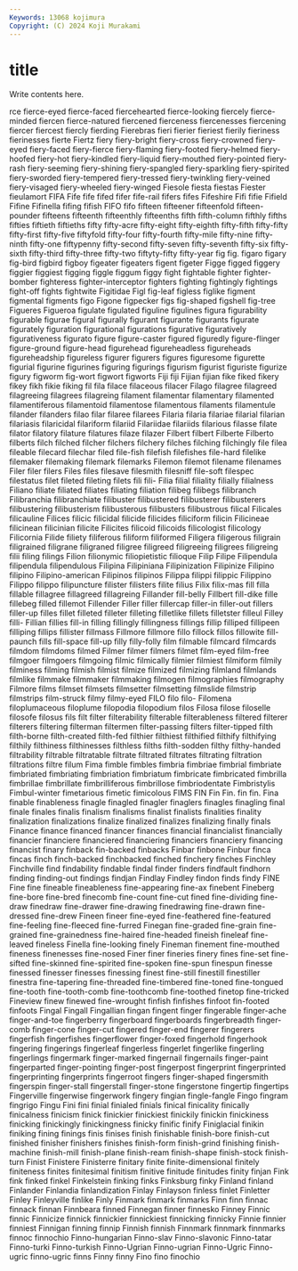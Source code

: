 ```yaml
---
Keywords: 13068 kojimura
Copyright: (C) 2024 Koji Murakami
---
```


# title

Write contents here.



rce fierce-eyed fierce-faced fiercehearted fierce-looking fiercely fierce-minded fiercen
fierce-natured fiercened fierceness fiercenesses fiercening fiercer fiercest fiercly fierding Fierebras
fieri fierier fieriest fierily fieriness fierinesses fierte Fiertz fiery fiery-bright
fiery-cross fiery-crowned fiery-eyed fiery-faced fiery-fierce fiery-flaming fiery-footed fiery-helmed fiery-hoofed fiery-hot
fiery-kindled fiery-liquid fiery-mouthed fiery-pointed fiery-rash fiery-seeming fiery-shining fiery-spangled fiery-sparkling fiery-spirited
fiery-sworded fiery-tempered fiery-tressed fiery-twinkling fiery-veined fiery-visaged fiery-wheeled fiery-winged Fiesole fiesta
fiestas Fiester fieulamort FIFA Fife fife fifed fifer fife-rail fifers
fifes Fifeshire Fifi fifie Fifield Fifine Fifinella fifing fifish FIFO
fifo fifteen fifteener fifteenfold fifteen-pounder fifteens fifteenth fifteenthly fifteenths fifth
fifth-column fifthly fifths fifties fiftieth fiftieths fifty fifty-acre fifty-eight fifty-eighth
fifty-fifth fifty-fifty fifty-first fifty-five fiftyfold fifty-four fifty-fourth fifty-mile fifty-nine fifty-ninth
fifty-one fiftypenny fifty-second fifty-seven fifty-seventh fifty-six fifty-sixth fifty-third fifty-three fifty-two
fiftyty-fifty fifty-year fig fig. figaro figary fig-bird figbird figboy figeater
figeaters figent figeter Figge figged figgery figgier figgiest figging figgle
figgum figgy fight fightable fighter fighter-bomber fighteress fighter-interceptor fighters fighting
fightingly fightings fight-off fights fightwite Figitidae Figl fig-leaf figless figlike
figment figmental figments figo Figone figpecker figs fig-shaped figshell fig-tree
Figueres Figueroa figulate figulated figuline figulines figura figurability figurable figurae
figural figurally figurant figurante figurants figurate figurately figuration figurational figurations
figurative figuratively figurativeness figurato figure figure-caster figured figuredly figure-flinger figure-ground
figure-head figurehead figureheadless figureheads figureheadship figureless figurer figurers figures figuresome
figurette figurial figurine figurines figuring figurings figurism figurist figuriste figurize
figury figworm fig-wort figwort figworts Fiji fiji Fijian fijian fike
fiked fikery fikey fikh fikie fiking fil fila filace filaceous
filacer Filago filagree filagreed filagreeing filagrees filagreing filament filamentar filamentary
filamented filamentiferous filamentoid filamentose filamentous filaments filamentule filander filanders filao
filar filaree filarees Filaria filaria filariae filarial filarian filariasis filaricidal
filariform filariid Filariidae filariids filarious filasse filate filator filatory filature
filatures filaze filazer Filbert filbert Filberte Filberto filberts filch filched
filcher filchers filchery filches filching filchingly file filea fileable filecard
filechar filed file-fish filefish filefishes file-hard filelike filemaker filemaking filemark
filemarks Filemon filemot filename filenames Filer filer filers Files files
filesave filesmith filesniff file-soft filespec filestatus filet fileted fileting filets
fili fili- Filia filial filiality filially filialness Filiano filiate filiated
filiates filiating filiation filibeg filibegs filibranch Filibranchia filibranchiate filibuster filibustered
filibusterer filibusterers filibustering filibusterism filibusterous filibusters filibustrous filical Filicales filicauline
Filices filicic filicidal filicide filicides filiciform filicin Filicineae filicinean filicinian
filicite Filicites filicoid filicoids filicologist filicology Filicornia Filide filiety filiferous
filiform filiformed Filigera filigerous filigrain filigrained filigrane filigraned filigree filigreed
filigreeing filigrees filigreing filii filing filings Filion filionymic filiopietistic filioque
Filip Filipe Filipendula filipendula filipendulous Filipina Filipiniana Filipinization Filipinize Filipino
filipino Filipino-american Filipinos filipinos Filippa filippi filippic Filippino Filippo filippo
filipuncture filister filisters filite filius Filix filix-mas fill filla fillable
fillagree fillagreed fillagreing Fillander fill-belly Fillbert fill-dike fille fillebeg filled
fillemot Fillender Filler filler fillercap filler-in filler-out fillers filler-up filles
fillet filleted filleter filleting filletlike fillets filletster filleul Filley filli-
Fillian fillies fill-in filling fillingly fillingness fillings fillip filliped fillipeen
filliping fillips fillister fillmass Fillmore fillmore fillo fillock fillos fillowite
fill-paunch fills fill-space fill-up filly filly-folly film filmable filmcard filmcards
filmdom filmdoms filmed Filmer filmer filmers filmet film-eyed film-free filmgoer
filmgoers filmgoing filmic filmically filmier filmiest filmiform filmily filminess filming
filmish filmist filmize filmized filmizing filmland filmlands filmlike filmmake filmmaker
filmmaking filmogen filmographies filmography Filmore films filmset filmsets filmsetter filmsetting
filmslide filmstrip filmstrips film-struck filmy filmy-eyed FILO filo filo- Filomena
filoplumaceous filoplume filopodia filopodium filos Filosa filose filoselle filosofe filosus
fils filt filter filterability filterable filterableness filtered filterer filterers filtering
filterman filtermen filter-passing filters filter-tipped filth filth-borne filth-created filth-fed filthier
filthiest filthified filthify filthifying filthily filthiness filthinesses filthless filths filth-sodden
filthy filthy-handed filtrability filtrable filtratable filtrate filtrated filtrates filtrating filtration
filtrations filtre filum Fima fimble fimbles fimbria fimbriae fimbrial fimbriate
fimbriated fimbriating fimbriation fimbriatum fimbricate fimbricated fimbrilla fimbrillae fimbrillate fimbrilliferous
fimbrillose fimbriodentate Fimbristylis Fimbul-winter fimetarious fimetic fimicolous FIMS FIN Fin
Fin. fin fin. Fina finable finableness finagle finagled finagler finaglers
finagles finagling final finale finales finalis finalism finalisms finalist finalists
finalities finality finalization finalizations finalize finalized finalizes finalizing finally finals
Finance finance financed financer finances financial financialist financially financier financiere
financiered financiering financiers financiery financing financist finary finback fin-backed finbacks
Finbar finbone Finbur finca fincas finch finch-backed finchbacked finched finchery
finches Finchley Finchville find findability findable findal finder finders findfault
findhorn finding finding-out findings findjan Findlay Findley findon finds findy
FINE Fine fine fineable fineableness fine-appearing fine-ax finebent Fineberg fine-bore
fine-bred finecomb fine-count fine-cut fined fine-dividing fine-draw finedraw fine-drawer fine-drawing
finedrawing fine-drawn fine-dressed fine-drew Fineen fineer fine-eyed fine-feathered fine-featured fine-feeling
fine-fleeced fine-furred Finegan fine-graded fine-grain fine-grained fine-grainedness fine-haired fine-headed fineish
fineleaf fine-leaved fineless Finella fine-looking finely Fineman finement fine-mouthed fineness
finenesses fine-nosed Finer finer fineries finery fines fine-set fine-sifted fine-skinned
fine-spirited fine-spoken fine-spun finespun finesse finessed finesser finesses finessing finest
fine-still finestill finestiller finestra fine-tapering fine-threaded fine-timbered fine-toned fine-tongued fine-tooth
fine-tooth-comb fine-toothcomb fine-toothed finetop fine-tricked Fineview finew finewed fine-wrought finfish
finfishes finfoot fin-footed finfoots Fingal Fingall Fingallian fingan fingent finger
fingerable finger-ache finger-and-toe fingerberry fingerboard fingerboards fingerbreadth finger-comb finger-cone finger-cut
fingered finger-end fingerer fingerers fingerfish fingerfishes fingerflower finger-foxed fingerhold fingerhook
fingering fingerings fingerleaf fingerless fingerlet fingerlike fingerling fingerlings fingermark finger-marked
fingernail fingernails finger-paint fingerparted finger-pointing finger-post fingerpost fingerprint fingerprinted fingerprinting
fingerprints fingerroot fingers finger-shaped fingersmith fingerspin finger-stall fingerstall finger-stone fingerstone
fingertip fingertips Fingerville fingerwise fingerwork fingery fingian fingle-fangle Fingo fingram
fingrigo Fingu Fini fini finial finialed finials finical finicality finically
finicalness finicism finick finickier finickiest finickily finickin finickiness finicking finickingly
finickingness finicky finific finify Finiglacial finikin finiking fining finings finis
finises finish finishable finish-bore finish-cut finished finisher finishers finishes finish-form
finish-grind finishing finish-machine finish-mill finish-plane finish-ream finish-shape finish-stock finish-turn Finist
Finistere Finisterre finitary finite finite-dimensional finitely finiteness finites finitesimal finitism
finitive finitude finitudes finity finjan Fink fink finked finkel Finkelstein
finking finks Finksburg finky Finland finland Finlander Finlandia finlandization Finlay
Finlayson finless finlet Finletter Finley Finleyville finlike Finly Finmark finmark
finmarks Finn finn finnac finnack finnan Finnbeara finned Finnegan finner
finnesko Finney Finnic finnic Finnicize finnick finnickier finnickiest finnicking finnicky
Finnie finnier finniest Finnigan finning finnip Finnish finnish Finnmark finnmark
finnmarks finnoc finnochio Finno-hungarian Finno-slav Finno-slavonic Finno-tatar Finno-turki Finno-turkish Finno-Ugrian
Finno-ugrian Finno-Ugric Finno-ugric finno-ugric finns Finny finny Fino fino finochio
